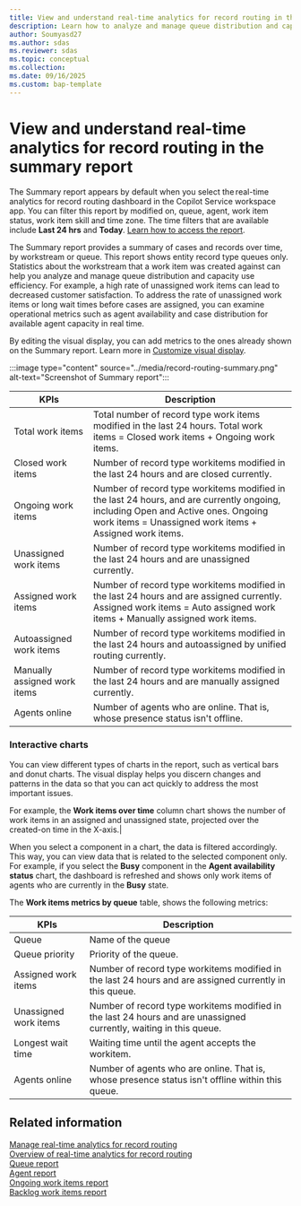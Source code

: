 ```yaml
---
title: View and understand real-time analytics for record routing in the summary report
description: Learn how to analyze and manage queue distribution and capacity use efficiency with real-time analytics for record routing summary report.
author: Soumyasd27
ms.author: sdas
ms.reviewer: sdas
ms.topic: conceptual
ms.collection:
ms.date: 09/16/2025
ms.custom: bap-template
---
```


# View and understand real-time analytics for record routing in the summary report

The Summary report appears by default when you select the real-time analytics for record routing dashboard in the Copilot Service workspace app. You can filter this report by modified on, queue, agent, work item status, work item skill and time zone. The time filters that are available include **Last 24 hrs** and **Today**. [Learn how to access the report](rr-overview.md#access-reports).

The Summary report provides a summary of cases and records over time, by workstream or queue. This report shows entity record type queues only. Statistics about the workstream that a work item was created against can help you analyze and manage queue distribution and capacity use efficiency. For example, a high rate of unassigned work items can lead to decreased customer satisfaction. To address the rate of unassigned work items or long wait times before cases are assigned, you can examine operational metrics such as agent availability and case distribution for available agent capacity in real time. 

By editing the visual display, you can add metrics to the ones already shown on the Summary report. Learn more in [Customize visual display](customize-reports.md#customize-visual-display).

:::image type="content" source="../media/record-routing-summary.png" alt-text="Screenshot of Summary report":::


|KPIs| Description  |
|---------|---------|
|Total work items | Total number of record type work items modified in the last 24 hours. Total work items = Closed work items + Ongoing work items. |
|Closed work items | Number of record type workitems modified in the last 24 hours and are closed currently.|
|Ongoing work items | Number of record type workitems modified in the last 24 hours, and are currently ongoing, including Open and Active ones. Ongoing work items = Unassigned work items + Assigned work items.|
|Unassigned work items | Number of record type workitems modified in the last 24 hours and are unassigned currently.|
|Assigned work items    |  Number of record type workitems modified in the last 24 hours and are assigned currently. Assigned work items = Auto assigned work items + Manually assigned work items.  |
|Autoassigned work items    |  Number of record type workitems modified in the last 24 hours and autoassigned by unified routing currently. |
|Manually assigned work items| Number of record type workitems modified in the last 24 hours and are manually assigned currently.|
|Agents online| Number of agents who are online. That is, whose presence status isn't offline.|

### Interactive charts

You can view different types of charts in the report, such as vertical bars and donut charts. The visual display helps you discern changes and patterns in the data so that you can act quickly to address the most important issues.

For example, the **Work items over time** column chart shows the number of work items in an assigned and unassigned state, projected over the created-on time in the X-axis.|

When you select a component in a chart, the data is filtered accordingly. This way, you can view data that is related to the selected component only. For example, if you select the **Busy** component in the **Agent availability status** chart, the dashboard is refreshed and shows only work items of agents who are currently in the **Busy** state.

The **Work items metrics by queue** table, shows the following metrics:

|KPIs| Description  |
|---------|---------|
|Queue| Name of the queue|
|Queue priority| Priority of the queue.|
| Assigned work items| Number of record type workitems modified in the last 24 hours and are assigned currently in this queue.|
| Unassigned work items| Number of record type workitems modified in the last 24 hours and are unassigned currently, waiting in this queue.|
| Longest wait time| Waiting time until the agent accepts the workitem. |
|Agents online| Number of agents who are online. That is, whose presence status isn't offline within this queue. |


## Related information

[Manage real-time analytics for record routing](../administer/enable-record-routing.md#manage-real-time-analytics-for-record-routing)  
[Overview of real-time analytics for record routing](rr-overview.md#overview-of-real-time-analytics-for-record-routing)  
[Queue report](rr-queue.md#view-and-understand-real-time-analytics-for-record-routing-in-the-queue-report)  
[Agent report](rr-agent.md#view-and-understand-real-time-analytics-for-record-routing-in-the-agent-report)  
[Ongoing work items report](rr-ongoingworkitems.md#view-and-understand-real-time-analytics-for-record-routing-in-the-ongoing-work-items-report)  
[Backlog work items report](rr-backlogitems.md#view-and-understand-real-time-analytics-for-record-routing-in-the-backlog-work-items-report) 
